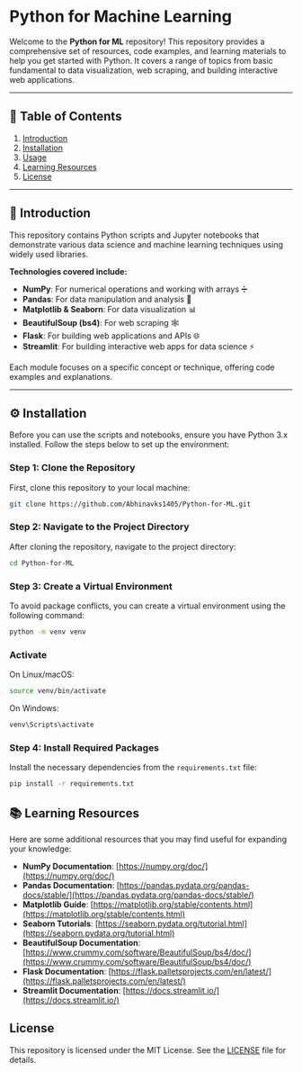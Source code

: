 # Python for Machine Learning

Welcome to the **Python for ML** repository! This repository provides a comprehensive set of resources, code examples, and learning materials to help you get started with Python. It covers a range of topics from basic fundamental to data visualization, web scraping, and building interactive web applications.

---

## 📑 Table of Contents

1. [Introduction](#introduction)
2. [Installation](#installation)
3. [Usage](#usage)
4. [Learning Resources](#learning-resources)
5. [License](#license)

---

## 📘 Introduction

This repository contains Python scripts and Jupyter notebooks that demonstrate various data science and machine learning techniques using widely used libraries.

**Technologies covered include:**

- **NumPy**: For numerical operations and working with arrays ➗
- **Pandas**: For data manipulation and analysis 🐼
- **Matplotlib & Seaborn**: For data visualization 📊
- **BeautifulSoup (bs4)**: For web scraping 🕸️
- **Flask**: For building web applications and APIs 🌐
- **Streamlit**: For building interactive web apps for data science ⚡

Each module focuses on a specific concept or technique, offering code examples and explanations.

---

## ⚙️ Installation

Before you can use the scripts and notebooks, ensure you have Python 3.x installed. Follow the steps below to set up the environment:

### Step 1: Clone the Repository

First, clone this repository to your local machine:

```bash
git clone https://github.com/Abhinavks1405/Python-for-ML.git
```

### Step 2: Navigate to the Project Directory

After cloning the repository, navigate to the project directory:

```bash
cd Python-for-ML
```

### Step 3: Create a Virtual Environment

To avoid package conflicts, you can create a virtual environment using the following command:

```bash
python -m venv venv
```

### Activate
On Linux/macOS:
```bash
source venv/bin/activate
```

On Windows:
```bash
venv\Scripts\activate
```

### Step 4: Install Required Packages

Install the necessary dependencies from the `requirements.txt` file:

```bash
pip install -r requirements.txt
```

## 📚 Learning Resources

Here are some additional resources that you may find useful for expanding your knowledge:

- **NumPy Documentation**: [https://numpy.org/doc/](https://numpy.org/doc/)
- **Pandas Documentation**: [https://pandas.pydata.org/pandas-docs/stable/](https://pandas.pydata.org/pandas-docs/stable/)
- **Matplotlib Guide**: [https://matplotlib.org/stable/contents.html](https://matplotlib.org/stable/contents.html)
- **Seaborn Tutorials**: [https://seaborn.pydata.org/tutorial.html](https://seaborn.pydata.org/tutorial.html)
- **BeautifulSoup Documentation**: [https://www.crummy.com/software/BeautifulSoup/bs4/doc/](https://www.crummy.com/software/BeautifulSoup/bs4/doc/)
- **Flask Documentation**: [https://flask.palletsprojects.com/en/latest/](https://flask.palletsprojects.com/en/latest/)
- **Streamlit Documentation**: [https://docs.streamlit.io/](https://docs.streamlit.io/)

## License

This repository is licensed under the MIT License. See the [LICENSE](LICENSE) file for details.


